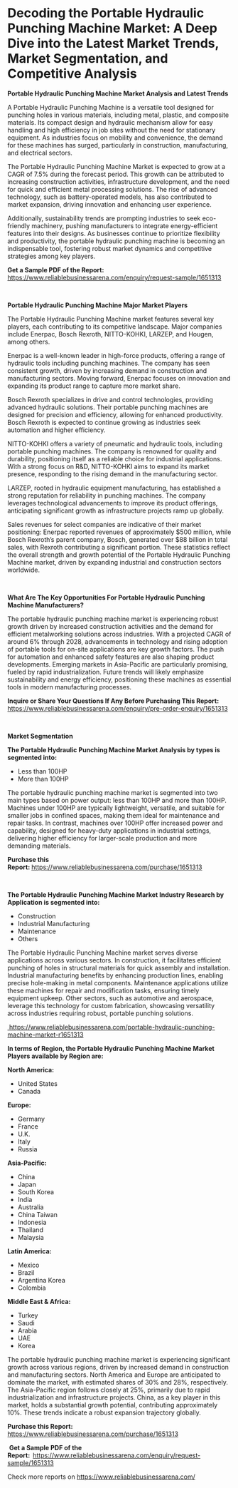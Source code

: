 <p><h1>Decoding the Portable Hydraulic Punching Machine Market: A Deep Dive into the Latest Market Trends, Market Segmentation, and Competitive Analysis</h1></p><p><strong>Portable Hydraulic Punching Machine Market Analysis and Latest Trends</strong></p>
<p><p>A Portable Hydraulic Punching Machine is a versatile tool designed for punching holes in various materials, including metal, plastic, and composite materials. Its compact design and hydraulic mechanism allow for easy handling and high efficiency in job sites without the need for stationary equipment. As industries focus on mobility and convenience, the demand for these machines has surged, particularly in construction, manufacturing, and electrical sectors.</p><p>The Portable Hydraulic Punching Machine Market is expected to grow at a CAGR of 7.5% during the forecast period. This growth can be attributed to increasing construction activities, infrastructure development, and the need for quick and efficient metal processing solutions. The rise of advanced technology, such as battery-operated models, has also contributed to market expansion, driving innovation and enhancing user experience. </p><p>Additionally, sustainability trends are prompting industries to seek eco-friendly machinery, pushing manufacturers to integrate energy-efficient features into their designs. As businesses continue to prioritize flexibility and productivity, the portable hydraulic punching machine is becoming an indispensable tool, fostering robust market dynamics and competitive strategies among key players.</p></p>
<p><strong>Get a Sample PDF of the Report:&nbsp;</strong> <a href="https://www.reliablebusinessarena.com/enquiry/request-sample/1651313?utm_campaign=2120&utm_medium=2&utm_source=Github&utm_content=ia&utm_term=17022025&utm_id=portable-hydraulic-punching-machine">https://www.reliablebusinessarena.com/enquiry/request-sample/1651313</a></p>
<p>&nbsp;</p>
<p><strong>Portable Hydraulic Punching Machine Major Market Players</strong></p>
<p><p>The Portable Hydraulic Punching Machine market features several key players, each contributing to its competitive landscape. Major companies include Enerpac, Bosch Rexroth, NITTO-KOHKI, LARZEP, and Hougen, among others.</p><p>Enerpac is a well-known leader in high-force products, offering a range of hydraulic tools including punching machines. The company has seen consistent growth, driven by increasing demand in construction and manufacturing sectors. Moving forward, Enerpac focuses on innovation and expanding its product range to capture more market share.</p><p>Bosch Rexroth specializes in drive and control technologies, providing advanced hydraulic solutions. Their portable punching machines are designed for precision and efficiency, allowing for enhanced productivity. Bosch Rexroth is expected to continue growing as industries seek automation and higher efficiency.</p><p>NITTO-KOHKI offers a variety of pneumatic and hydraulic tools, including portable punching machines. The company is renowned for quality and durability, positioning itself as a reliable choice for industrial applications. With a strong focus on R&D, NITTO-KOHKI aims to expand its market presence, responding to the rising demand in the manufacturing sector.</p><p>LARZEP, rooted in hydraulic equipment manufacturing, has established a strong reputation for reliability in punching machines. The company leverages technological advancements to improve its product offerings, anticipating significant growth as infrastructure projects ramp up globally.</p><p>Sales revenues for select companies are indicative of their market positioning: Enerpac reported revenues of approximately $500 million, while Bosch Rexroth’s parent company, Bosch, generated over $88 billion in total sales, with Rexroth contributing a significant portion. These statistics reflect the overall strength and growth potential of the Portable Hydraulic Punching Machine market, driven by expanding industrial and construction sectors worldwide.</p></p>
<p>&nbsp;</p>
<p><strong>What Are The Key Opportunities For Portable Hydraulic Punching Machine Manufacturers?</strong></p>
<p><p>The portable hydraulic punching machine market is experiencing robust growth driven by increased construction activities and the demand for efficient metalworking solutions across industries. With a projected CAGR of around 6% through 2028, advancements in technology and rising adoption of portable tools for on-site applications are key growth factors. The push for automation and enhanced safety features are also shaping product developments. Emerging markets in Asia-Pacific are particularly promising, fueled by rapid industrialization. Future trends will likely emphasize sustainability and energy efficiency, positioning these machines as essential tools in modern manufacturing processes.</p></p>
<p><strong>Inquire or Share Your Questions If Any Before Purchasing This Report:</strong> <a href="https://www.reliablebusinessarena.com/enquiry/pre-order-enquiry/1651313?utm_campaign=2120&utm_medium=2&utm_source=Github&utm_content=ia&utm_term=17022025&utm_id=portable-hydraulic-punching-machine">https://www.reliablebusinessarena.com/enquiry/pre-order-enquiry/1651313</a></p>
<p>&nbsp;</p>
<p><strong>Market Segmentation</strong></p>
<p><strong>The Portable Hydraulic Punching Machine Market Analysis by types is segmented into:</strong></p>
<p><ul><li>Less than 100HP</li><li>More than 100HP</li></ul></p>
<p><p>The portable hydraulic punching machine market is segmented into two main types based on power output: less than 100HP and more than 100HP. Machines under 100HP are typically lightweight, versatile, and suitable for smaller jobs in confined spaces, making them ideal for maintenance and repair tasks. In contrast, machines over 100HP offer increased power and capability, designed for heavy-duty applications in industrial settings, delivering higher efficiency for larger-scale production and more demanding materials.</p></p>
<p><strong>Purchase this Report:&nbsp;</strong><a href="https://www.reliablebusinessarena.com/purchase/1651313?utm_campaign=2120&utm_medium=2&utm_source=Github&utm_content=ia&utm_term=17022025&utm_id=portable-hydraulic-punching-machine">https://www.reliablebusinessarena.com/purchase/1651313</a></p>
<p>&nbsp;</p>
<p><strong>The Portable Hydraulic Punching Machine Market Industry Research by Application is segmented into:</strong></p>
<p><ul><li>Construction</li><li>Industrial Manufacturing</li><li>Maintenance</li><li>Others</li></ul></p>
<p><p>The Portable Hydraulic Punching Machine market serves diverse applications across various sectors. In construction, it facilitates efficient punching of holes in structural materials for quick assembly and installation. Industrial manufacturing benefits by enhancing production lines, enabling precise hole-making in metal components. Maintenance applications utilize these machines for repair and modification tasks, ensuring timely equipment upkeep. Other sectors, such as automotive and aerospace, leverage this technology for custom fabrication, showcasing versatility across industries requiring robust, portable punching solutions.</p></p>
<p><a href="https://www.reliablebusinessarena.com/portable-hydraulic-punching-machine-market-r1651313?utm_campaign=2120&utm_medium=2&utm_source=Github&utm_content=ia&utm_term=17022025&utm_id=portable-hydraulic-punching-machine">&nbsp;https://www.reliablebusinessarena.com/portable-hydraulic-punching-machine-market-r1651313</a></p>
<p><strong>In terms of Region, the Portable Hydraulic Punching Machine Market Players available by Region are:</strong></p>
<p>
    <p> <strong> North America: </strong>
        <ul>
            <li>United States</li>
            <li>Canada</li>
        </ul>
        </p> 
    <p> <strong> Europe: </strong>
        <ul>
            <li>Germany</li>
            <li>France</li>
            <li>U.K.</li>
            <li>Italy</li>
            <li>Russia</li>
        </ul>
        </p> 
    <p> <strong> Asia-Pacific: </strong>
        <ul>
            <li>China</li>
            <li>Japan</li>
            <li>South Korea</li>
            <li>India</li>
            <li>Australia</li>
            <li>China Taiwan</li>
            <li>Indonesia</li>
            <li>Thailand</li>
            <li>Malaysia</li>
        </ul>
        </p> 
    <p> <strong> Latin America: </strong>
        <ul>
            <li>Mexico</li>
            <li>Brazil</li>
            <li>Argentina Korea</li>
            <li>Colombia</li>
        </ul>
        </p> 
    <p> <strong> Middle East & Africa: </strong>
        <ul>
            <li>Turkey</li>
            <li>Saudi</li>
            <li>Arabia</li>
            <li>UAE</li>
            <li>Korea</li>
        </ul>
    </p>
    </p>
<p><p>The portable hydraulic punching machine market is experiencing significant growth across various regions, driven by increased demand in construction and manufacturing sectors. North America and Europe are anticipated to dominate the market, with estimated shares of 30% and 28%, respectively. The Asia-Pacific region follows closely at 25%, primarily due to rapid industrialization and infrastructure projects. China, as a key player in this market, holds a substantial growth potential, contributing approximately 10%. These trends indicate a robust expansion trajectory globally.</p></p>
<p><strong>Purchase this Report: </strong><a href="https://www.reliablebusinessarena.com/purchase/1651313?utm_campaign=2120&utm_medium=2&utm_source=Github&utm_content=ia&utm_term=17022025&utm_id=portable-hydraulic-punching-machine">https://www.reliablebusinessarena.com/purchase/1651313</a></p>
<p>&nbsp;<strong>Get a Sample PDF of the Report:&nbsp;&nbsp;</strong><a href="https://www.reliablebusinessarena.com/enquiry/request-sample/1651313?utm_campaign=2120&utm_medium=2&utm_source=Github&utm_content=ia&utm_term=17022025&utm_id=portable-hydraulic-punching-machine">https://www.reliablebusinessarena.com/enquiry/request-sample/1651313</a></p>
<p><strong></strong></p>
<p>Check more reports on <a href="https://www.reliablebusinessarena.com/?utm_campaign=2120&utm_medium=2&utm_source=Github&utm_content=ia&utm_term=17022025&utm_id=portable-hydraulic-punching-machine">https://www.reliablebusinessarena.com/</a></p>